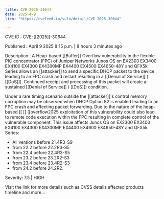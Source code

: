 ```yaml
---
title: CVE-2025-30644
date: 2025-4-9
lien: "https://cvefeed.io/vuln/detail/CVE-2025-30644"

---
```


CVE ID : CVE-[[2025]]-30644

Published :  April 9
2025
8:15 p.m. | 8 hours
3 minutes ago

Description : A Heap-based  [[Buffer]] Overflow vulnerability in the flexible PIC concentrator (FPC) of Juniper Networks Junos OS on EX2300
EX3400
EX4100
EX4300
EX4300MP
EX4400
EX4600
EX4650-48Y
and QFX5k Series allows an  [[attacker]] to send a specific DHCP packet to the device
leading to an FPC crash and restart
resulting in a  [[Denial of Service]] ( [[DoS]]). Continued receipt and processing of this packet will create a sustained  [[Denial of Service]] ( [[DoS]]) condition.

Under a rare timing scenario outside the  [[attacker]]'s control
memory corruption may be observed when DHCP Option 82 is enabled
leading to an FPC crash and affecting packet forwarding. Due to the nature of the heap-based  [[ [[ [[overflow2025
exploitation of this vulnerability could also lead to remote code execution within the FPC
resulting in complete control of the vulnerable component.
This issue affects Junos OS on EX2300
EX3400
EX4100
EX4300
EX4300MP
EX4400
EX4600
EX4650-48Y
and QFX5k Series: 




  *  All versions before 21.4R3-S9
*  from 22.2 before 22.2R3-S5
*  from 22.4 before 22.4R3-S5
*  from 23.2 before 23.2R2-S3
*  from 23.4 before 23.4R2-S3
*  from 24.2 before 24.2R2.

Severity: 7.5 | HIGH

Visit the link for more details
such as CVSS details
affected products
timeline
and more...
